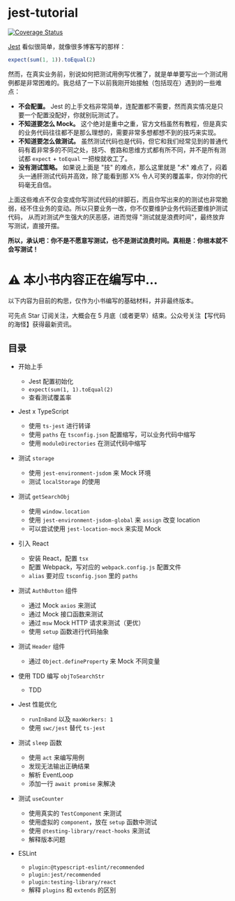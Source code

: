 # jest-tutorial

[![Coverage Status](https://coveralls.io/repos/github/haixiangyan/jest-tutorial/badge.svg?branch=main)](https://coveralls.io/github/haixiangyan/jest-tutorial?branch=main)

[Jest](https://jestjs.io/) 看似很简单，就像很多博客写的那样：

```js
expect(sum(1, 1)).toEqual(2)
```

然而，在真实业务前，别说如何把测试用例写优雅了，就是单单要写出一个测试用例都是非常困难的。我总结了一下以前我刚开始接触（包括现在）遇到的一些难点：
* **不会配置。** Jest 的上手文档非常简单，连配置都不需要，然而真实情况是只要一个配置没配好，你就别玩测试了。
* **不知道要怎么 Mock。** 这个绝对是重中之重，官方文档虽然有教程，但是真实的业务代码往往都不是那么理想的，需要非常多想都想不到的技巧来实现。
* **不知道要怎么做测试。** 虽然测试代码也是代码，但它和我们经常见到的普通代码有着非常多的不同之处，技巧、套路和思维方式都有所不同，并不是所有测试都 `expect` + `toEqual` 一把梭就收工了。
* **没有测试策略。** 如果说上面是 "技" 的难点，那么这里就是 "术" 难点了，闷着头一通肝测试代码并高效，除了能看到那 X% 令人可笑的覆盖率，你对你的代码毫无自信。
 
上面这些难点不仅会变成你写测试代码的绊脚石，而且你写出来的的测试也非常脆弱，经不住业务的变动。所以只要业务一改，你不仅要维护业务代码还要维护测试代码，
从而对测试产生强大的厌恶感，进而觉得 "测试就是浪费时间"，最终放弃写测试，直接开摆。

**所以，承认吧：你不是不愿意写测试，也不是测试浪费时间。真相是：你根本就不会写测试！**

# ⚠️ 本小书内容正在编写中...

以下内容为目前的构思，仅作为小书编写的基础材料，并非最终版本。

可先点 Star 订阅关注，大概会在 5 月底（或者更早）结束。公众号关注【写代码的海怪】获得最新资讯。

## 目录

* 开始上手
  * Jest 配置初始化
  * `expect(sum(1, 1).toEqual(2)`
  * 查看测试覆盖率

* Jest x TypeScript
  * 使用 `ts-jest` 进行转译
  * 使用 `paths` 在 `tsconfig.json` 配置缩写，可以业务代码中缩写
  * 使用 `moduleDirectories` 在测试代码中缩写
 
* 测试 `storage`
  * 使用 `jest-environment-jsdom` 来 Mock 环境
  * 测试 `localStorage` 的使用
 
* 测试 `getSearchObj`
  * 使用 `window.location`
  * 使用 `jest-environment-jsdom-global` 来 `assign` 改变 location
  * 可以尝试使用 `jest-location-mock` 来实现 Mock
 
* 引入 React
  * 安装 React，配置 `tsx`
  * 配置 Webpack，写对应的 `webpack.config.js` 配置文件
  * `alias` 要对应 `tsconfig.json` 里的 `paths`
 
* 测试 `AuthButton` 组件
  * 通过 Mock `axios` 来测试
  * 通过 Mock 接口函数来测试
  * 通过 `msw` Mock HTTP 请求来测试（更优）
  * 使用 `setup` 函数进行代码抽象
 
* 测试 `Header` 组件
  * 通过 `Object.defineProperty` 来 Mock 不同变量

* 使用 TDD 编写 `objToSearchStr`
  * TDD

* Jest 性能优化
  * `runInBand` 以及 `maxWorkers: 1`
  * 使用 `swc/jest` 替代 `ts-jest`

* 测试 `sleep` 函数
  * 使用 `act` 来编写用例
  * 发现无法输出正确结果
  * 解析 EventLoop
  * 添加一行 `await promise` 来解决

* 测试 `useCounter`
  * 使用真实的 `TestComponent` 来测试
  * 使用虚拟的 `component`，放在 `setup` 函数中测试
  * 使用 `@testing-library/react-hooks` 来测试
  * 解释版本问题

* ESLint
  * `plugin:@typescript-eslint/recommended`
  * `plugin:jest/recommended`
  * `plugin:testing-library/react`
  * 解释 `plugins` 和 `extends` 的区别
